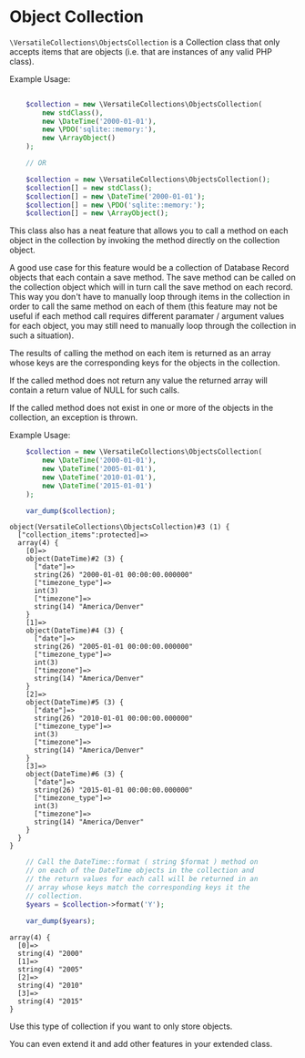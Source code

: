 # Object Collection

`\VersatileCollections\ObjectsCollection` is a Collection class that only accepts
items that are objects (i.e. that are instances of any valid PHP class).

Example Usage:

```php
    
    $collection = new \VersatileCollections\ObjectsCollection(
        new stdClass(), 
        new \DateTime('2000-01-01'), 
        new \PDO('sqlite::memory:'), 
        new \ArrayObject()
    );

    // OR

    $collection = new \VersatileCollections\ObjectsCollection();
    $collection[] = new stdClass();
    $collection[] = new \DateTime('2000-01-01');
    $collection[] = new \PDO('sqlite::memory:');
    $collection[] = new \ArrayObject();
```

This class also has a neat feature that allows you to call a method on each 
object in the collection by invoking the method directly on the collection object.

A good use case for this feature would be a collection of Database Record objects
that each contain a save method. The save method can be called on the collection
object which will in turn call the save method on each record. This way you don't 
have to manually loop through items in the collection in order to call the same 
method on each of them (this feature may not be useful if each method call 
requires different paramater / argument values for each object, you may still 
need to manually loop through the collection in such a situation). 
 
The results of calling the method on each item is returned as an array whose keys 
are the corresponding keys for the objects in the collection. 

If the called method does not return any value the returned array will contain a 
return value of NULL for such calls.

If the called method does not exist in one or more of the objects in the collection,
an exception is thrown.

Example Usage:

```php
    $collection = new \VersatileCollections\ObjectsCollection(
        new \DateTime('2000-01-01'),  
        new \DateTime('2005-01-01'), 
        new \DateTime('2010-01-01'),  
        new \DateTime('2015-01-01')
    );

    var_dump($collection);
```

```
object(VersatileCollections\ObjectsCollection)#3 (1) {
  ["collection_items":protected]=>
  array(4) {
    [0]=>
    object(DateTime)#2 (3) {
      ["date"]=>
      string(26) "2000-01-01 00:00:00.000000"
      ["timezone_type"]=>
      int(3)
      ["timezone"]=>
      string(14) "America/Denver"
    }
    [1]=>
    object(DateTime)#4 (3) {
      ["date"]=>
      string(26) "2005-01-01 00:00:00.000000"
      ["timezone_type"]=>
      int(3)
      ["timezone"]=>
      string(14) "America/Denver"
    }
    [2]=>
    object(DateTime)#5 (3) {
      ["date"]=>
      string(26) "2010-01-01 00:00:00.000000"
      ["timezone_type"]=>
      int(3)
      ["timezone"]=>
      string(14) "America/Denver"
    }
    [3]=>
    object(DateTime)#6 (3) {
      ["date"]=>
      string(26) "2015-01-01 00:00:00.000000"
      ["timezone_type"]=>
      int(3)
      ["timezone"]=>
      string(14) "America/Denver"
    }
  }
}
```

```php
    // Call the DateTime::format ( string $format ) method on
    // on each of the DateTime objects in the collection and 
    // the return values for each call will be returned in an
    // array whose keys match the corresponding keys it the 
    // collection.
    $years = $collection->format('Y');

    var_dump($years);
```

```
array(4) {
  [0]=>
  string(4) "2000"
  [1]=>
  string(4) "2005"
  [2]=>
  string(4) "2010"
  [3]=>
  string(4) "2015"
}
```

Use this type of collection if you want to only store objects. 

You can even extend it and add other features in your extended class. 
